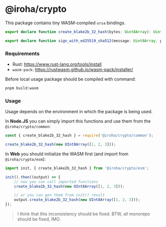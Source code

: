 # @iroha/crypto

This package contains tiny WASM-compiled `ursa` bindings.

```ts
export declare function create_blake2b_32_hash(bytes: Uint8Array): Uint8Array;

export declare function sign_with_ed25519_sha512(message: Uint8Array, private_key: Uint8Array): Uint8Array;
```

### Requirements

-   Rust: https://www.rust-lang.org/tools/install
-   `wasm-pack`: https://rustwasm.github.io/wasm-pack/installer/

Before local usage package should be compiled with command:

```sh
pnpm build:wasm
```

### Usage

Usage depends on the environment in which the package is being used.

In **Node.JS** you can simply import this functions and use them from the `@iroha/crypto/common`:

```js
const { create_blake2b_32_hash } = require('@iroha/crypto/common');

create_blake2b_32_hash(new UInt8Array([1, 2, 3]));
```

In **Web** you should initialize the WASM first (and import from `@iroha/crypto/esm`):

```js
import init, { create_blake2b_32_hash } from '@iroha/crypto/esm';

init().then((output) => {
    // now you can call imported functions
    create_blake2b_32_hash(new UInt8Array([1, 2, 3]));

    // or you can gen them from init() result
    output.create_blake2b_32_hash(new UInt8Array([1, 2, 3]));
});
```

> I think that this inconsistency should be fixed. BTW, all monorepo should be fixed, IMO.

